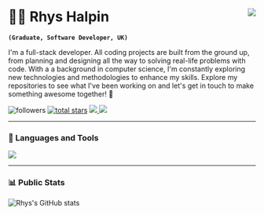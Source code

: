 # 👨‍💻 Rhys Halpin <img align="right" src="https://visitor-badge.laobi.icu/badge?page_id=RhysHalpin-dev.RhysHalpin-dev" />

**`(Graduate, Software Developer, UK)`** 

I'm a full-stack developer. All coding projects are built from the ground up, from planning and designing all the way to solving real-life problems with code. With a a background in computer science, I'm constantly exploring new technologies and methodologies to enhance my skills. Explore my repositories to see what I've been working on and let's get in touch to make something awesome together! 👀

   <p align="left">
         <img alt="followers" title="Follow me on Github" src="https://custom-icon-badges.demolab.com/github/followers/RhysHalpin-dev?color=236ad3&labelColor=1155ba&style=for-the-badge&logo=person-add&label=Follow&logoColor=white"/></a>
      <a href="https://github.com/ForrestKnight?tab=repositories&sort=stargazers">
         <img alt="total stars" title="Total stars on GitHub" src="https://custom-icon-badges.demolab.com/github/stars/RhysHalpin-dev?color=55960c&style=for-the-badge&labelColor=488207&logo=star"/></a>
           <a href="https://www.linkedin.com/in/rhys-halpin-9b387410b" target="_blank">
    <img src="https://img.shields.io/badge/LinkedIn-0077B5?style=for-the-badge&logo=linkedin&logoColor=white" target="_blank" />
  </a>
  <a href="https://halpindev.netlify.app" target="_blank">
     <img src="https://img.shields.io/badge/Portfolio-FF5722?style=for-the-badge&logo=todoist&logoColor=white" target="_blank" /> <!-- sqlite, safari, google-chrome are other good icon options -->
  </a>
   </p>

---

### 🧰 Languages and Tools

<img src="https://skillicons.dev/icons?i=react,html,css,svelte,javascript,typescript,cs,go,mysql,azure,aws,git" />

---

### 📊 Public Stats

![Rhys's GitHub stats](https://github-readme-stats.vercel.app/api?username=RhysHalpin-dev&show_icons=true&theme=gruvbox)

